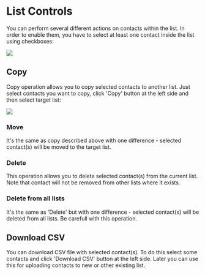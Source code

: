 # List Controls

You can perform several different actions on contacts within the list. In order to enable them, you have to select at least one contact inside the list using checkboxes:

![](images/contacts/add_contacts_11.png)


## Copy

Copy operation allows you to copy selected contacts to another list. Just select contacts you want to copy, click 'Copy' button at the left side and then select target list:

![](images/contacts/add_contacts_12.png)


### Move

It's the same as copy described above with one difference - selected contact(s) will be moved to the target list. 

### Delete

This operation allows you to delete selected contact(s) from the current list. Note that contact will not be removed from other lists where it exists. 

### Delete from all lists

It's the same as 'Delete' but with one difference - selected contact(s) will be deleted from all lists. Be carefull with this operation.

## Download CSV

You can download CSV file with selected contact(s). To do this select some contacts and click 'Download CSV' button at the left side. Later you can use this for uploading contacts to new or other existing list.